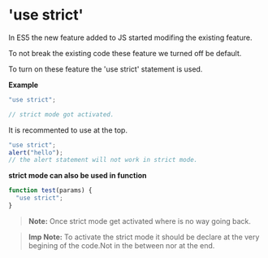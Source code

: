 # 'use strict'

In ES5 the new feature added to JS started modifing the existing feature.

To not break the existing code these feature we turned off be default.

To turn on these feature the 'use strict' statement is used.

**Example**

```javascript
"use strict";

// strict mode got activated.
```

It is recommented to use at the top.

```javascript
"use strict";
alert("hello");
// the alert statement will not work in strict mode.
```

**strict mode can also be used in function**

```javascript
function test(params) {
  "use strict";
}
```

> **Note:** Once strict mode get activated where is no way going back.

> **Imp Note:** To activate the strict mode it should be declare at the very begining of the code.Not in the between nor at the end.
